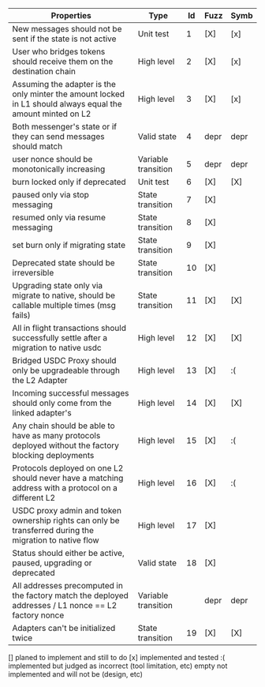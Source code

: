 | Properties                                                                                                  | Type                | Id  | Fuzz | Symb |
| ----------------------------------------------------------------------------------------------------------- | ------------------- | --- | ---- | ---- |
| New messages should not be sent if the state is not active                                                  | Unit test           | 1   | [X]  | [x]  |
| User who bridges tokens should receive them on the destination chain                                        | High level          | 2   | [X]  | [x]  |
| Assuming the adapter is the only minter the amount locked in L1 should always equal the amount minted on L2 | High level          | 3   | [X]  | [x]  |
| Both messenger's state or if they can send messages should match                                            | Valid state         | 4   | depr | depr |
| user nonce should be monotonically increasing                                                               | Variable transition | 5   | depr | depr |
| burn locked only if deprecated                                                                              | Unit test           | 6   | [X]  | [X]  |
| paused only via stop messaging                                                                              | State transition    | 7   | [X]  |      |
| resumed only via resume messaging                                                                           | State transition    | 8   | [X]  |      |
| set burn only if migrating state                                                                            | State transition    | 9   | [X]  |      |
| Deprecated state should be irreversible                                                                     | State transition    | 10  | [X]  |      |
| Upgrading state only via migrate to native, should be callable multiple times (msg fails)                   | State transition    | 11  | [X]  | [X]  |
| All in flight transactions should successfully settle after a migration to native usdc                      | High level          | 12  | [X]  | [X]  |
| Bridged USDC Proxy should only be upgradeable through the L2 Adapter                                        | High level          | 13  | [X]  | :(   |
| Incoming successful messages should only come from the linked adapter's                                     | High level          | 14  | [X]  | [X]  |
| Any chain should be able to have as many protocols deployed without the factory blocking deployments        | High level          | 15  | [X]  | :(   |
| Protocols deployed on one L2 should never have a matching address with a protocol on a different L2         | High level          | 16  | [X]  | :(   |
| USDC proxy admin and token ownership rights can only be transferred during the migration to native flow     | High level          | 17  | [X]  |      |
| Status should either be active, paused, upgrading or deprecated                                             | Valid state         | 18  | [X]  |      |
| All addresses precomputed in the factory match the deployed addresses / L1 nonce == L2 factory nonce        | Variable transition |     | depr | depr |
| Adapters can't be initialized twice                                                                         | State transition    | 19  | [X]  | [X]  |

[] planed to implement and still to do
[x] implemented and tested
:( implemented but judged as incorrect (tool limitation, etc)
empty not implemented and will not be (design, etc)
